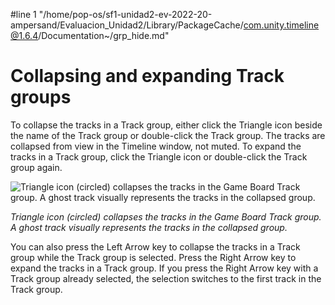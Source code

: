 #line 1 "/home/pop-os/sf1-unidad2-ev-2022-20-ampersand/Evaluacion_Unidad2/Library/PackageCache/com.unity.timeline@1.6.4/Documentation~/grp_hide.md"
# Collapsing and expanding Track groups

To collapse the tracks in a Track group, either click the Triangle icon beside the name of the Track group or double-click the Track group. The tracks are collapsed from view in the Timeline window, not muted. To expand the tracks in a Track group, click the Triangle icon or double-click the Track group again.

![Triangle icon (circled) collapses the tracks in the Game Board Track group. A ghost track visually represents the tracks in the collapsed group.](images/timeline_track_group_hidden.png)

_Triangle icon (circled) collapses the tracks in the Game Board Track group. A ghost track visually represents the tracks in the collapsed group._

You can also press the Left Arrow key to collapse the tracks in a Track group while the Track group is selected. Press the Right Arrow key to expand the tracks in a Track group. If you press the Right Arrow key with a Track group already selected, the selection switches to the first track in the Track group.
